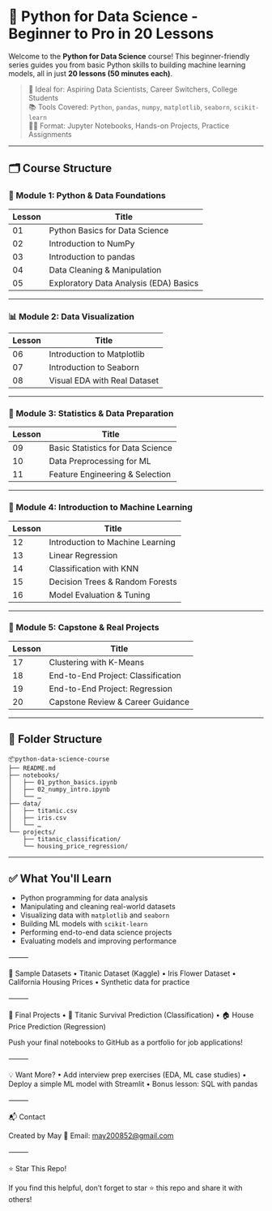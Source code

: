 # 🧠 Python for Data Science - Beginner to Pro in 20 Lessons

Welcome to the **Python for Data Science** course! This beginner-friendly series guides you from basic Python skills to building machine learning models, all in just **20 lessons (50 minutes each)**.

> 🚀 Ideal for: Aspiring Data Scientists, Career Switchers, College Students  
> 📚 Tools Covered: `Python`, `pandas`, `numpy`, `matplotlib`, `seaborn`, `scikit-learn`  
> 🧑‍💻 Format: Jupyter Notebooks, Hands-on Projects, Practice Assignments

---

## 🗂️ Course Structure

### 📘 Module 1: Python & Data Foundations
| Lesson | Title |
|--------|-------|
| 01 | Python Basics for Data Science |
| 02 | Introduction to NumPy |
| 03 | Introduction to pandas |
| 04 | Data Cleaning & Manipulation |
| 05 | Exploratory Data Analysis (EDA) Basics |

---

### 📊 Module 2: Data Visualization
| Lesson | Title |
|--------|-------|
| 06 | Introduction to Matplotlib |
| 07 | Introduction to Seaborn |
| 08 | Visual EDA with Real Dataset |

---

### 📐 Module 3: Statistics & Data Preparation
| Lesson | Title |
|--------|-------|
| 09 | Basic Statistics for Data Science |
| 10 | Data Preprocessing for ML |
| 11 | Feature Engineering & Selection |

---

### 🤖 Module 4: Introduction to Machine Learning
| Lesson | Title |
|--------|-------|
| 12 | Introduction to Machine Learning |
| 13 | Linear Regression |
| 14 | Classification with KNN |
| 15 | Decision Trees & Random Forests |
| 16 | Model Evaluation & Tuning |

---

### 🧩 Module 5: Capstone & Real Projects
| Lesson | Title |
|--------|-------|
| 17 | Clustering with K-Means |
| 18 | End-to-End Project: Classification |
| 19 | End-to-End Project: Regression |
| 20 | Capstone Review & Career Guidance |

---

## 📁 Folder Structure

```
📦python-data-science-course
├── README.md
├── notebooks/
│   ├── 01_python_basics.ipynb
│   ├── 02_numpy_intro.ipynb
│   └── …
├── data/
│   ├── titanic.csv
│   ├── iris.csv
│   └── …
└── projects/
    ├── titanic_classification/
    └── housing_price_regression/
``` 
---

## ✅ What You'll Learn

- Python programming for data analysis
- Manipulating and cleaning real-world datasets
- Visualizing data with `matplotlib` and `seaborn`
- Building ML models with `scikit-learn`
- Performing end-to-end data science projects
- Evaluating models and improving performance

⸻

🧪 Sample Datasets
	•	Titanic Dataset (Kaggle)
	•	Iris Flower Dataset
	•	California Housing Prices
	•	Synthetic data for practice

⸻

🌟 Final Projects
	•	🧬 Titanic Survival Prediction (Classification)
	•	🏠 House Price Prediction (Regression)

Push your final notebooks to GitHub as a portfolio for job applications!

⸻

💡 Want More?
	•	Add interview prep exercises (EDA, ML case studies)
	•	Deploy a simple ML model with Streamlit
	•	Bonus lesson: SQL with pandas

⸻

📬 Contact

Created by May
📧 Email: may200852@gmail.com

⸻

⭐ Star This Repo!

If you find this helpful, don’t forget to star ⭐ this repo and share it with others!
